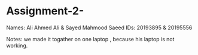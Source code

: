 # Assignment-2-
Names: Ali Ahmed Ali & Sayed Mahmood Saeed
IDs: 20193895 & 20195556

Notes: we made it togather on one laptop , because his laptop is not working.
